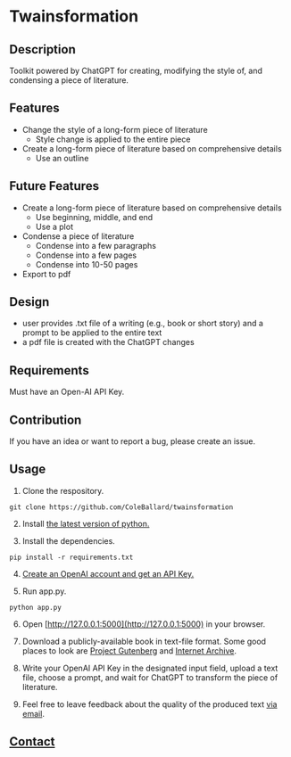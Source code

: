 # Twainsformation

## Description

Toolkit powered by ChatGPT for creating, modifying the style of, and condensing a piece of literature.

## Features

- Change the style of a long-form piece of literature
  - Style change is applied to the entire piece
- Create a long-form piece of literature based on comprehensive details
  - Use an outline

## Future Features

- Create a long-form piece of literature based on comprehensive details
  - Use beginning, middle, and end
  - Use a plot
- Condense a piece of literature
  - Condense into a few paragraphs
  - Condense into a few pages
  - Condense into 10-50 pages
- Export to pdf

## Design

- user provides .txt file of a writing (e.g., book or short story) and a prompt to be applied to the entire text
- a pdf file is created with the ChatGPT changes

## Requirements

Must have an Open-AI API Key.

## Contribution

If you have an idea or want to report a bug, please create an issue.

## Usage

1. Clone the respository.

```shell
git clone https://github.com/ColeBallard/twainsformation
```

2. Install [the latest version of python.](https://www.python.org/downloads/)

3. Install the dependencies.

```shell
pip install -r requirements.txt
```

4. [Create an OpenAI account and get an API Key.](https://www.maisieai.com/help/how-to-get-an-openai-api-key-for-chatgpt)

5. Run app.py.

```shell
python app.py
```

6. Open [http://127.0.0.1:5000](http://127.0.0.1:5000) in your browser.

7. Download a publicly-available book in text-file format. Some good places to look are [Project Gutenberg](https://www.gutenberg.org/) and [Internet Archive](https://archive.org/).

8. Write your OpenAI API Key in the designated input field, upload a text file, choose a prompt, and wait for ChatGPT to transform the piece of literature.

9. Feel free to leave feedback about the quality of the produced text [via email](https://coleb.io/contact).

## **[Contact](https://coleb.io/contact)**
